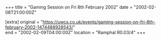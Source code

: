 +++
title = "Gaming Session on Fri 8th February 2002"
date = "2002-02-08T21:00:00Z"

[extra]
original = "https://uwcs.co.uk/events/gaming-session-on-fri-8th-february-2002-1474488928543/"    
end = "2002-02-09T04:00:00Z"
location = "Ramphal R0.03/4"
+++



